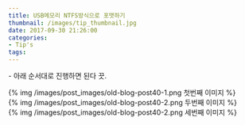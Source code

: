 ```yaml
---
title: USB메모리 NTFS방식으로 포맷하기
thumbnail: /images/tip_thumbnail.jpg
date: 2017-09-30 21:26:00
categories:
- Tip's
tags:
---
```

\- 아래 순서대로 진행하면 된다 끗.

{% img /images/post_images/old-blog-post40-1.png 첫번째 이미지 %}
<br>
{% img /images/post_images/old-blog-post40-2.png 두번째 이미지 %}
<br>
{% img /images/post_images/old-blog-post40-2.png 세번째 이미지 %}
